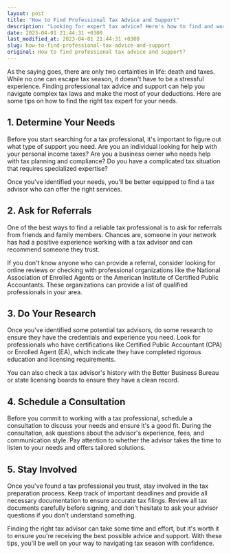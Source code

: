 ```yaml
---
layout: post
title: "How to Find Professional Tax Advice and Support"
description: "Looking for expert tax advice? Here's how to find and work with professionals that can help you navigate tax law and maximize your returns."
date: 2023-04-01 21:44:31 +0300
last_modified_at: 2023-04-01 21:44:31 +0300
slug: how-to-find-professional-tax-advice-and-support
original: How to find professional tax advice and support?
---
```

As the saying goes, there are only two certainties in life: death and taxes. While no one can escape tax season, it doesn't have to be a stressful experience. Finding professional tax advice and support can help you navigate complex tax laws and make the most of your deductions. Here are some tips on how to find the right tax expert for your needs.

## 1. Determine Your Needs

Before you start searching for a tax professional, it's important to figure out what type of support you need. Are you an individual looking for help with your personal income taxes? Are you a business owner who needs help with tax planning and compliance? Do you have a complicated tax situation that requires specialized expertise?

Once you've identified your needs, you'll be better equipped to find a tax advisor who can offer the right services.

## 2. Ask for Referrals

One of the best ways to find a reliable tax professional is to ask for referrals from friends and family members. Chances are, someone in your network has had a positive experience working with a tax advisor and can recommend someone they trust.

If you don't know anyone who can provide a referral, consider looking for online reviews or checking with professional organizations like the National Association of Enrolled Agents or the American Institute of Certified Public Accountants. These organizations can provide a list of qualified professionals in your area.

## 3. Do Your Research

Once you've identified some potential tax advisors, do some research to ensure they have the credentials and experience you need. Look for professionals who have certifications like Certified Public Accountant (CPA) or Enrolled Agent (EA), which indicate they have completed rigorous education and licensing requirements.

You can also check a tax advisor's history with the Better Business Bureau or state licensing boards to ensure they have a clean record.

## 4. Schedule a Consultation

Before you commit to working with a tax professional, schedule a consultation to discuss your needs and ensure it's a good fit. During the consultation, ask questions about the advisor's experience, fees, and communication style. Pay attention to whether the advisor takes the time to listen to your needs and offers tailored solutions.

## 5. Stay Involved

Once you've found a tax professional you trust, stay involved in the tax preparation process. Keep track of important deadlines and provide all necessary documentation to ensure accurate tax filings. Review all tax documents carefully before signing, and don't hesitate to ask your advisor questions if you don't understand something.

Finding the right tax advisor can take some time and effort, but it's worth it to ensure you're receiving the best possible advice and support. With these tips, you'll be well on your way to navigating tax season with confidence.
